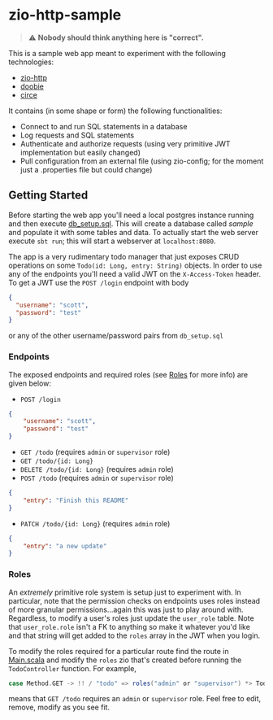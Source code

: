 # zio-http-sample
> :warning: **Nobody should think anything here is "correct".**

This is a sample web app meant to experiment with the following technologies:

- [zio-http](https://github.com/dream11/zio-http)
- [doobie](https://tpolecat.github.io/doobie/)
- [circe](https://circe.github.io/circe/)

It contains (in some shape or form) the following functionalities:
- Connect to and run SQL statements in a database
- Log requests and SQL statements
- Authenticate and authorize requests (using very primitive JWT implementation but easily changed)
- Pull configuration from an external file (using zio-config; for the moment just a .properties file but could change)

## Getting Started
Before starting the web app you'll need a local postgres instance running and then execute [db_setup.sql](src/main/resources/db_setup.sql).
This will create a database called _sample_ and populate it with some tables and data. To actually start the web
server execute `sbt run`; this will start a webserver at `localhost:8080`. 

The app is a very rudimentary todo manager that just exposes CRUD operations
on some `Todo(id: Long, entry: String)` objects. In order to use any of the endpoints you'll need a valid
JWT on the `X-Access-Token` header. To get a JWT use the `POST /login` endpoint with body
```json
{
  "username": "scott",
  "password": "test"
}
```
or any of the other username/password pairs from `db_setup.sql`

### Endpoints
The exposed endpoints and required roles (see [Roles](#roles) for more info) are given below:

- `POST /login`
```json
{
    "username": "scott",
    "password": "test"
}
```
- `GET /todo` (requires `admin` or `supervisor` role)
- `GET /todo/{id: Long}`
- `DELETE /todo/{id: Long}` (requires `admin` role)
- `POST /todo` (requires `admin` or `supervisor` role)
```json
{
    "entry": "Finish this README"
}
```
- `PATCH /todo/{id: Long}` (requires `admin` role)
```json
{
    "entry": "a new update"
}
```

### Roles
An _extremely_ primitive role system is setup just to experiment with. In particular, note that the permission checks
on endpoints uses roles instead of more granular permissions...again this was just to play around with. Regardless, to
modify a user's roles just update the `user_role` table. Note that `user_role.role` isn't a FK to anything so make
it whatever you'd like and that string will get added to the `roles` array in the JWT when you login.

To modify the roles required for a particular route find the route in [Main.scala](src/main/scala/Main.scala) and
modify the `roles` zio that's created before running the `TodoController` function. For example,
```scala
case Method.GET -> !! / "todo" => roles("admin" or "supervisor") *> TodoController.getAll
```
means that `GET /todo` requires an `admin` or `supervisor` role. Feel free to edit, remove, modify as you see fit.
